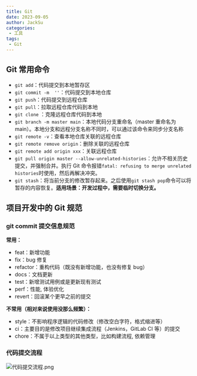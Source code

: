 ```yaml
---
title: Git
date: 2023-09-05
author: JackSu
categories: 
 - 工具
tags: 
 - Git
---
```


## Git 常用命令


* `git add`：代码提交到本地暂存区
* `git commit -m  ''`：代码提交到本地仓库
* `git push`：代码提交到远程仓库
* `git pull`：拉取远程仓库代码到本地
* `git clone` ：克隆远程仓库代码到本地
* `git branch -m master main`：本地代码分支重命名（master 重命名为 main）。本地分支和远程分支名称不同时，可以通过该命令来同步分支名称
* `git remote -v`：查看本地仓库关联的远程仓库
* `git remote remove origin`：删除关联的远程仓库
* `git remote add origin xxx`：关联远程仓库
* `git pull origin master --allow-unrelated-histories`：允许不相关历史提交，并强制合并。执行 Git 命令报错`fatal: refusing to merge unrelated histories`时使用，然后再解决冲突。
* `git stash`：将当前分支的修改暂存起来。之后使用`git stash pop`命令可以将暂存的内容恢复。**适用场景：开发过程中，需要临时切换分支。**

## 项目开发中的 Git 规范

### git commit  提交信息规范

**常用：**

* feat：新增功能
* fix：bug 修复
* refactor：重构代码（既没有新增功能，也没有修复 bug）
* docs：文档更新
* test：新增测试用例或是更新现有测试
* perf：性能, 体验优化
* revert：回滚某个更早之前的提交

**不常用（相对来说使用没那么频繁）：**

* style：不影响程序逻辑的代码修改（修改空白字符，格式缩进等）
* ci：主要目的是修改项目继续集成流程（Jenkins，GitLab CI 等）的提交
* chore：不属于以上类型的其他类型，比如构建流程, 依赖管理

### 代码提交流程

![代码提交流程.png](https://s2.loli.net/2023/09/05/o64sHE2Jq71ZCMI.png)